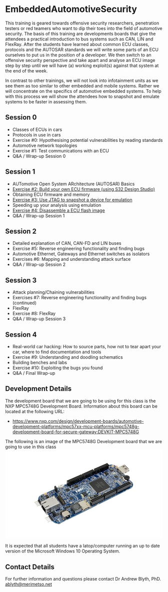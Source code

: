 # EmbeddedAutomotiveSecurity

This training is geared towards offensive security researchers, penetration testers or red teamers who want to dip their toes into the field of automotive security. The basis of this training are developments boards that give the attendees a practical introduction to bus systems such as CAN, LIN and FlexRay. After the students have learned about common ECU classes, protocols and the AUTOSAR standards we will write some parts of an ECU ourselves to put us in the position of a developer. We then switch to an offensive security perspective and take apart and analyse an ECU image step by step until we will have (a) working exploit(s) against that system at the end of the week.

In contrast to other trainings, we will not look into infotainment units as we see them as too similar to other embedded and mobile systems. Rather we will concentrate on the specifics of automotive embedded systems. To help with this process we will show the attendees how to snapshot and emulate systems to be faster in assessing them.

## Session 0

* Classes of ECUs in cars
* Protocols in use in cars
* Exercise #0: Hypothesising potential vulnerabilities by reading standards
* Automotive network topologies
* Exercise #1: Test communications with an ECU
* Q&A / Wrap-up Session 0

## Session 1
* AUTomotive Open System ARchitecture (AUTOSAR) Basics
* [Exercise #2: Build your own ECU firmware (using S32 Design Studio)](https://github.com/Merimetso-Code/EmbeddedAutomotiveSecurity/blob/main/Exercise2.md) 
* Obtaining ECU firmware and memory
* [Exercise #3: Use JTAG to snapshot a device for emulation](https://github.com/Merimetso-Code/EmbeddedAutomotiveSecurity/blob/main/Exercise3.md) 
* Speeding up your analysis using emulation
* [Exercise #4: Disassemble a ECU flash image](https://github.com/Merimetso-Code/EmbeddedAutomotiveSecurity/blob/main/Exercise4.md)
* Q&A / Wrap-up Session 1

## Session 2

* Detailed explanation of CAN, CAN-FD and LIN buses
* Exercise #5: Reverse engineering functionality and finding bugs
* Automotive Ethernet, Gateways and Ethernet switches as isolators
* Exercises #6: Mapping and understanding attack surface
* Q&A / Wrap-up Session 2

## Session 3

* Attack planning/Chaining vulnerabilities
* Exercises #7: Reverse engineering functionality and finding bugs (continued)
* FlexRay
* Exercise #8: FlexRay
* Q&A / Wrap-up Session 3

## Session 4
* Real-world car hacking: How to source parts, how not to tear apart your car, where to find documentation and tools
* Exercise #9: Understanding and doodling schematics
* Building benches and labs
* Exercise #10: Exploiting the bugs you found
* Q&A / Final Wrap-up

## Development Details

The development board that we are going to be using for this class is the NXP MPC5748G Development Board. Information about this board can be located at the following URL:

* https://www.nxp.com/design/development-boards/automotive-development-platforms/mpc57xx-mcu-platforms/mpc5748g-development-board-for-secure-gateway:DEVKIT-MPC5748G 

The following is an image of the MPC5748G Development board that we are going to use in this class
![MPC5748G](DEVKIT-MPC5748G-BD.jpg)

It is expected that all students have a latop/computer running an up to date version of the Microsoft Windows 10 Operating System.

## Contact Details

For further information and questions please contact Dr Andrew Blyth, PhD. <ablyth@merimetso.net>
